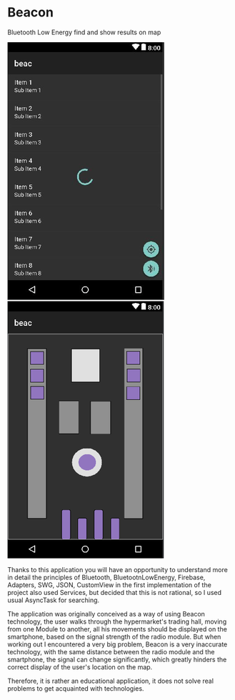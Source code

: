 # Beacon
Bluetooth Low Energy find and show results on map

![MainActivity](https://github.com/karpovichDima/Images/blob/master/listBeac.JPG)
![Map](https://github.com/karpovichDima/Images/blob/master/map.PNG)

Thanks to this application you will have an opportunity to understand more in detail the principles of Bluetooth, BluetootnLowEnergy, 
Firebase, Adapters, SWG, JSON, CustomView in the first implementation of the project also used Services, but decided that this is not 
rational, so I used usual AsyncTask for searching.

The application was originally conceived as a way of using Beacon technology, the user walks through the hypermarket's trading hall, 
moving from one Module to another, all his movements should be displayed on the smartphone, based on the signal strength of the 
radio module. But when working out I encountered a very big problem, Beacon is a very inaccurate technology, with the same distance 
between the radio module and the smartphone, the signal can change significantly, which greatly hinders the correct display of the 
user's location on the map.

Therefore, it is rather an educational application, it does not solve real problems to get acquainted with technologies.
